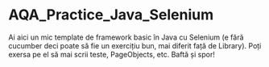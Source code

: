 # AQA_Practice_Java_Selenium
Ai aici un mic template de framework basic în Java cu Selenium (e fără cucumber deci poate să fie un exercițiu bun, mai diferit față de Library). Poți exersa pe el să mai scrii teste, PageObjects, etc. Baftă și spor!

